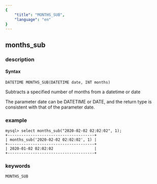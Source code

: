 ```yaml
---
{
    "title": "MONTHS_SUB",
    "language": "en"
}
---
```


## months_sub
### description
#### Syntax

`DATETIME MONTHS_SUB(DATETIME date, INT months)`

Subtracts a specified number of months from a datetime or date

The parameter date can be DATETIME or DATE, and the return type is consistent with that of the parameter date.

### example

```
mysql> select months_sub("2020-02-02 02:02:02", 1);
+--------------------------------------+
| months_sub('2020-02-02 02:02:02', 1) |
+--------------------------------------+
| 2020-01-02 02:02:02                  |
+--------------------------------------+
```

### keywords

    MONTHS_SUB
